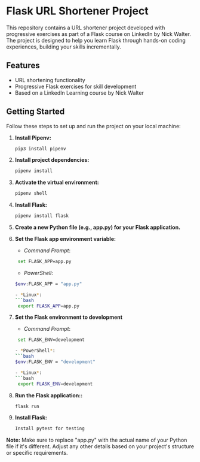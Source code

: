 # Flask URL Shortener Project

This repository contains a URL shortener project developed with progressive exercises as part of a Flask course on LinkedIn by Nick Walter. The project is designed to help you learn Flask through hands-on coding experiences, building your skills incrementally.

## Features

- URL shortening functionality
- Progressive Flask exercises for skill development
- Based on a LinkedIn Learning course by Nick Walter

## Getting Started

Follow these steps to set up and run the project on your local machine:

1. **Install Pipenv:**
   ```bash
   pip3 install pipenv

2. **Install project dependencies:**
   ```bash
   pipenv install

3. **Activate the virtual environment:**
   ```bash
   pipenv shell

4. **Install Flask:**
   ```bash
   pipenv install flask
   
5. **Create a new Python file (e.g., app.py) for your Flask application.**
   
6. **Set the Flask app environment variable:**
   - *Command Prompt*:
   ```bash
    set FLASK_APP=app.py
   ```
   - *PowerShell*:
   ```bash
   $env:FLASK_APP = "app.py"
   
   - *Linux*:
   ```bash
    export FLASK_APP=app.py

7. **Set the Flask environment to development**
   - *Command Prompt*:
   ```bash
    set FLASK_ENV=development
   
   - *PowerShell*:
   ```bash
   $env:FLASK_ENV = "development"
   
   - *Linux*:
   ```bash
    export FLASK_ENV=development

8. **Run the Flask application::**
   ```bash
   flask run

9. **Install Flask:**
   ```bash
   Install pytest for testing


**Note:** Make sure to replace "app.py" with the actual name of your Python file if it's different. Adjust any other details based on your project's structure or specific requirements.

   
